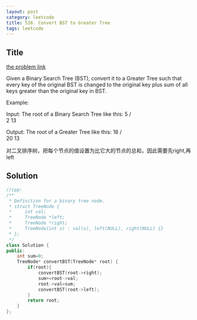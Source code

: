 ```yaml
---
layout: post
category: leetcode
title: 538. Convert BST to Greater Tree
tags: leetcode
---
```

## Title
[the problem link](https://leetcode.com/problems/convert-bst-to-greater-tree/description/)

Given a Binary Search Tree (BST), convert it to a Greater Tree such that every key of the original BST is changed to the original key plus sum of all keys greater than the original key in BST.

Example:

Input: The root of a Binary Search Tree like this:
              5
            /   \
           2     13

Output: The root of a Greater Tree like this:
             18
            /   \
          20     13

对二叉排序树，把每个节点的值设置为比它大的节点的总和，因此需要先right,再left

## Solution
```c++
//cpp:
/**
 * Definition for a binary tree node.
 * struct TreeNode {
 *     int val;
 *     TreeNode *left;
 *     TreeNode *right;
 *     TreeNode(int x) : val(x), left(NULL), right(NULL) {}
 * };
 */
class Solution {
public:
    int sum=0;
    TreeNode* convertBST(TreeNode* root) {
        if(root){
            convertBST(root->right);
            sum+=root->val;
            root->val=sum;
            convertBST(root->left);
        }
        return root;
    }
};
```
